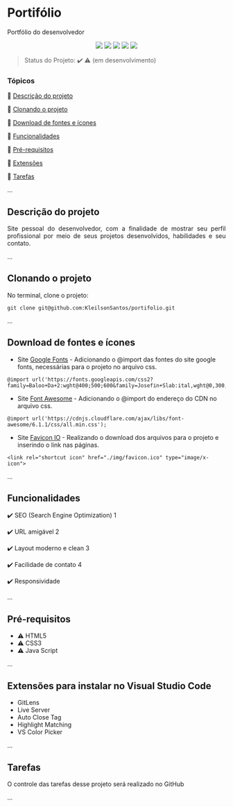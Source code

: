 # Portifólio

Portfólio do desenvolvedor

<p align="center">
 <img src="https://img.shields.io/static/v1?label=html5&message=tags&color=orange&style=for-the-badge&logo=HTML5"/>
 <img src="https://img.shields.io/static/v1?label=css3&message=style&color=blue&style=for-the-badge&logo=css3"/>
 <img src="https://img.shields.io/static/v1?label=java%20script&message=script&color=yellow&style=for-the-badge&logo=javascript"/>
 <img src="http://img.shields.io/static/v1?label=License&message=MIT&color=green&style=for-the-badge"/>
  <img src="http://img.shields.io/static/v1?label=STATUS&message=EM%20DESENVOLVIMENTO&color=RED&style=for-the-badge"/>
 
> Status do Projeto: :heavy_check_mark: :warning: (em desenvolvimento)
 
### Tópicos
 
:small_blue_diamond: [Descrição do projeto](#descrição-do-projeto)
 
:small_blue_diamond: [Clonando o projeto](#clonando-o-projeto)
 
:small_blue_diamond: [Download de fontes e ícones](#download-de-fontes-e-icones)
 
:small_blue_diamond: [Funcionalidades](#funcionalidades)
 
:small_blue_diamond: [Pré-requisitos](#pré-requisitos)
 
:small_blue_diamond: [Extensões](#extensões-para-instalar-no-visual-studio-code)
 
:small_blue_diamond: [Tarefas](#tarefas)
 
...
 
## Descrição do projeto
 
<p align="justify">
 Site pessoal do desenvolvedor, com a finalidade de mostrar seu perfil profissional por meio de seus projetos desenvolvidos, habilidades e seu contato.
</p>
 
...
 
## Clonando o projeto
 
No terminal, clone o projeto:
 
```
git clone git@github.com:KleilsonSantos/portifolio.git
```
 
...
 
## Download de fontes e ícones
 
- Site [Google Fonts](https://fonts.google.com/) - Adicionando o @import das fontes do site google fonts, necessárias para o projeto no arquivo css.
 
```
@import url('https://fonts.googleapis.com/css2?family=Baloo+Da+2:wght@400;500;600&family=Josefin+Slab:ital,wght@0,300;0,400;0,600;0,700;1,300;1,400;1,600&family=Mulish:ital,wght@0,200;0,300;0,500;1,200;1,300;1,400&display=swap');
```
 
- Site [Font Awesome](https://cdnjs.com/libraries/font-awesome) - Adicionando o @import do endereço do CDN no arquivo css.
 
```
@import url('https://cdnjs.cloudflare.com/ajax/libs/font-awesome/6.1.1/css/all.min.css');
```
 
- Site [Favicon IO](https://favicon.io/favicon-generator/) - Realizando o download dos arquivos para o projeto e inserindo o link nas páginas.
 
```
<link rel="shortcut icon" href="./img/favicon.ico" type="image/x-icon">
```
 
...
 
## Funcionalidades
 
:heavy_check_mark: SEO (Search Engine Optimization) 1
 
:heavy_check_mark: URL amigável 2
 
:heavy_check_mark: Layout moderno e clean 3
 
:heavy_check_mark: Facilidade de contato 4
 
:heavy_check_mark: Responsividade
 
...
 
## Pré-requisitos
 
- :warning: HTML5
- :warning: CSS3
- :warning: Java Script
 
...
 
## Extensões para instalar no Visual Studio Code
 
- GitLens
- Live Server
- Auto Close Tag
- Highlight Matching
- VS Color Picker
 
...
 
## Tarefas
 
O controle das tarefas desse projeto será realizado no GitHub
 
...
